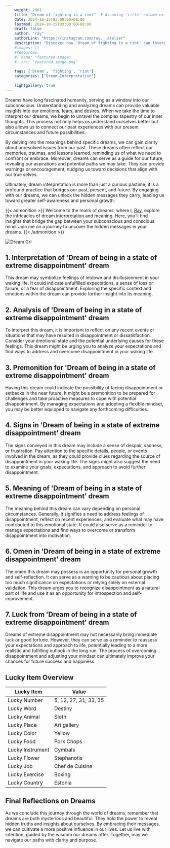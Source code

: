 ```yaml
---
    weight: 2081
    title: "Dream of fighting in a riot"  # Assuming 'title' column exists
    date: 2024-10-15T03:00:00+08:00
    lastmod: 2024-10-15T03:00:00+08:00
    draft: false
    author: "ray"
    authorLink: "https://instagram.com/ray._.atelier"
    description: "Discover how 'Dream of fighting in a riot' can interpret your future and uncover its significant meanings in your life."
    #images: []
    #resources:
    #- name: "featured-image"
    #  src: "featured-image.png"
    
    tags: ['Dream', 'fighting', 'riot']
    categories: ["Dream Interpretation"]
    
    lightgallery: true
---
```

    
Dreams have long fascinated humanity, serving as a window into our subconscious. Understanding and analyzing dreams can provide valuable insights into our emotions, fears, and desires. When we take the time to interpret our dreams, we begin to unravel the complex tapestry of our inner thoughts. This process not only helps us understand ourselves better but also allows us to connect our past experiences with our present circumstances and future possibilities.

By delving into the meanings behind specific dreams, we can gain clarity about unresolved issues from our past. These dreams often reflect our memories, traumas, and lessons learned, reminding us of what we need to confront or embrace. Moreover, dreams can serve as a guide for our future, revealing our aspirations and potential paths we may take. They can provide warnings or encouragement, nudging us toward decisions that align with our true selves.

Ultimately, dream interpretation is more than just a curious pastime; it is a profound practice that bridges our past, present, and future. By engaging with our dreams, we can unlock the hidden messages they carry, leading us toward greater self-awareness and personal growth.

{{< admonition >}}
Welcome to the realm of dreams, where I, [Ray](https://instagram.com/ray._.atelier), explore the intricacies of dream interpretation and meaning. Here, you’ll find insights that bridge the gap between your subconscious and conscious mind. Join me on a journey to uncover the hidden messages in your dreams.
{{< /admonition >}}

![Dream Grl](https://cdn.pixabay.com/photo/2017/11/02/03/35/gothic-2910057_1280.jpg "Dream Grl")

## 1. Interpretation of 'Dream of being in a state of extreme disappointment' dream

This dream may symbolize feelings of letdown and disillusionment in your waking life. It could indicate unfulfilled expectations, a sense of loss or failure, or a fear of disappointment. Exploring the specific context and emotions within the dream can provide further insight into its meaning.

## 2. Analysis of 'Dream of being in a state of extreme disappointment' dream

To interpret this dream, it is important to reflect on any recent events or situations that may have resulted in disappointment or dissatisfaction. Consider your emotional state and the potential underlying causes for these feelings. This dream might be urging you to analyze your expectations and find ways to address and overcome disappointment in your waking life.

## 3. Premonition for 'Dream of being in a state of extreme disappointment' dream

Having this dream could indicate the possibility of facing disappointment or setbacks in the near future. It might be a premonition to be prepared for challenges and take proactive measures to cope with potential disappointment. By managing expectations and adopting a flexible mindset, you may be better equipped to navigate any forthcoming difficulties.

## 4. Signs in 'Dream of being in a state of extreme disappointment' dream

The signs conveyed in this dream may include a sense of despair, sadness, or frustration. Pay attention to the specific details, people, or events involved in the dream, as they could provide clues regarding the source of disappointment in your waking life. The signs might also suggest the need to examine your goals, expectations, and approach to avoid further disappointment.

## 5. Meaning of 'Dream of being in a state of extreme disappointment' dream

The meaning behind this dream can vary depending on personal circumstances. Generally, it signifies a need to address feelings of disappointment, reflect on recent experiences, and evaluate what may have contributed to this emotional state. It could also serve as a reminder to manage expectations and find ways to overcome or transform disappointment into motivation.

## 6. Omen in 'Dream of being in a state of extreme disappointment' dream

The omen this dream may possess is an opportunity for personal growth and self-reflection. It can serve as a warning to be cautious about placing too much significance on expectations or relying solely on external validation. This dream urges you to recognize disappointment as a natural part of life and use it as an opportunity for introspection and self-improvement.

## 7. Luck from 'Dream of being in a state of extreme disappointment' dream

Dreams of extreme disappointment may not necessarily bring immediate luck or good fortune. However, they can serve as a reminder to reassess your expectations and approach to life, potentially leading to a more realistic and fulfilling outlook in the long run. The process of overcoming disappointment and adjusting your mindset can ultimately improve your chances for future success and happiness.

## Lucky Item Overview
| Lucky Item          | Value              |
|---------------|--------------------|
| Lucky Number        | 5, 12, 27, 31, 33, 35  |
| Lucky Word          | Destiny |
| Lucky Animal        | Sloth |
| Lucky Place         | Art gallery     |
| Lucky Color         | Yellow     |
| Lucky Food          | Pork Chops      |
| Lucky Instrument    | Cymbals |
| Lucky Flower        | Stephanotis    |
| Lucky Job           | Chef de Cuisine       |
| Lucky Exercise      | Boxing  |
| Lucky Country       | Estonia    |


##  Final Reflections on Dreams

As we conclude this journey through the world of dreams, remember that dreams are both mysterious and beautiful. They hold the power to reveal hidden truths and insights about ourselves. By embracing their messages, we can cultivate a more positive influence in our lives. Let us live with intention, guided by the wisdom our dreams offer. Together, may we navigate our paths with clarity and purpose.
